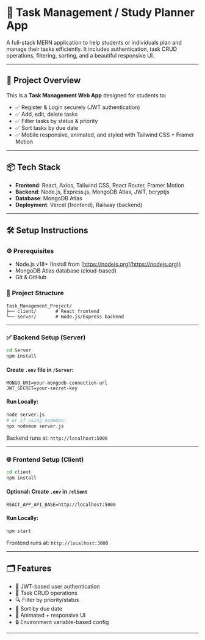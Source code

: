 # 📘 Task Management / Study Planner App

A full-stack MERN application to help students or individuals plan and manage their tasks efficiently. It includes authentication, task CRUD operations, filtering, sorting, and a beautiful responsive UI.

---

## 📌 Project Overview

This is a **Task Management Web App** designed for students to:

* ✅ Register & Login securely (JWT authentication)
* ✅ Add, edit, delete tasks
* ✅ Filter tasks by status & priority
* ✅ Sort tasks by due date
* ✅ Mobile responsive, animated, and styled with Tailwind CSS + Framer Motion

---

## 📦 Tech Stack

* **Frontend**: React, Axios, Tailwind CSS, React Router, Framer Motion
* **Backend**: Node.js, Express.js, MongoDB Atlas, JWT, bcryptjs
* **Database**: MongoDB Atlas
* **Deployment**: Vercel (frontend), Railway (backend)

---

## 🛠️ Setup Instructions

### ⚙️ Prerequisites

* Node.js v18+ (Install from [https://nodejs.org](https://nodejs.org))
* MongoDB Atlas database (cloud-based)
* Git & GitHub

### 📁 Project Structure

```
Task_Management_Project/
├── client/       # React frontend
└── Server/       # Node.js/Express backend
```

---

### ✅ Backend Setup (Server)

```bash
cd Server
npm install
```

#### Create `.env` file in `/Server`:

```env
MONGO_URI=your-mongodb-connection-url
JWT_SECRET=your-secret-key
```

#### Run Locally:

```bash
node server.js
# or if using nodemon:
npx nodemon server.js
```

Backend runs at: `http://localhost:5000`

---

### 🌐 Frontend Setup (Client)

```bash
cd client
npm install
```

#### Optional: Create `.env` in `/client`

```env
REACT_APP_API_BASE=http://localhost:5000
```

#### Run Locally:

```bash
npm start
```

Frontend runs at: `http://localhost:3000`

---

## 🗂️ Features

* 🔐 JWT-based user authentication
* 📝 Task CRUD operations
* 🔍 Filter by priority/status
* 📅 Sort by due date
* 🎨 Animated + responsive UI
* 🔒 Environment variable-based config

---
